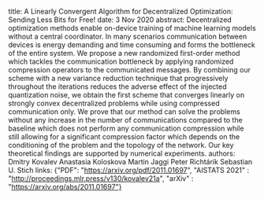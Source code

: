 title: A Linearly Convergent Algorithm for Decentralized Optimization: Sending Less Bits for Free!
date: 3 Nov 2020
abstract: Decentralized optimization methods enable on-device training of machine learning models without a central coordinator. In many scenarios communication between devices is energy demanding and time consuming and forms the bottleneck of the entire system. We propose a new randomized first-order method which tackles the communication bottleneck by applying randomized compression operators to the communicated messages. By combining our scheme with a new variance reduction technique that progressively throughout the iterations reduces the adverse effect of the injected quantization noise, we obtain the first scheme that converges linearly on strongly convex decentralized problems while using compressed communication only. We prove that our method can solve the problems without any increase in the number of communications compared to the baseline which does not perform any communication compression while still allowing for a significant compression factor which depends on the conditioning of the problem and the topology of the network. Our key theoretical findings are supported by numerical experiments.
authors:    Dmitry Kovalev
            Anastasia Koloskova
            Martin Jaggi
            Peter Richtárik
            Sebastian U. Stich
links: {"PDF": "https://arxiv.org/pdf/2011.01697", "AISTATS 2021" : "http://proceedings.mlr.press/v130/kovalev21a", "arXiv" : "https://arxiv.org/abs/2011.01697"}